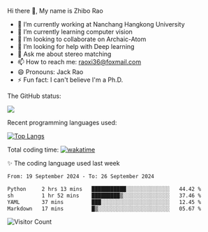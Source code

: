 Hi there 👋, My name is Zhibo Rao
- 🔭 I’m currently working at Nanchang Hangkong University
- 🌱 I’m currently learning computer vision
- 👯 I’m looking to collaborate on Archaic-Atom
- 🤔 I’m looking for help with Deep learning
- 💬 Ask me about stereo matching
- 📫 How to reach me: raoxi36@foxmail.com
- 😄 Pronouns: Jack Rao
- ⚡ Fun fact: I can't believe I'm a Ph.D.

The GitHub status:

![](https://github-readme-stats.vercel.app/api?username=ZhiboRao)

Recent programming languages used:

[![Top Langs](https://github-readme-stats.vercel.app/api/top-langs/?username=ZhiboRao&layout=compact)](https://github.com/anuraghazra/github-readme-stats)

Total coding time: [![wakatime](https://wakatime.com/badge/user/51ec5ec7-4742-4243-9eea-732ade32c0b7.svg)](https://wakatime.com/@51ec5ec7-4742-4243-9eea-732ade32c0b7)

✨ The coding language used last week 
<!--START_SECTION:waka-->

```txt
From: 19 September 2024 - To: 26 September 2024

Python     2 hrs 13 mins   ███████████░░░░░░░░░░░░░░   44.42 %
sh         1 hr 52 mins    █████████▒░░░░░░░░░░░░░░░   37.46 %
YAML       37 mins         ███░░░░░░░░░░░░░░░░░░░░░░   12.45 %
Markdown   17 mins         █▒░░░░░░░░░░░░░░░░░░░░░░░   05.67 %
```

<!--END_SECTION:waka-->

![Visitor Count](https://profile-counter.glitch.me/Raohaocheng/count.svg)
